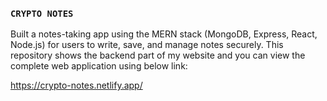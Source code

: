 ### `CRYPTO NOTES`
Built a notes-taking app using the MERN stack (MongoDB, Express, React, Node.js) for users to write, save, and manage notes securely. This repository shows the backend part of my website and you can view the complete web application using below link:

https://crypto-notes.netlify.app/
